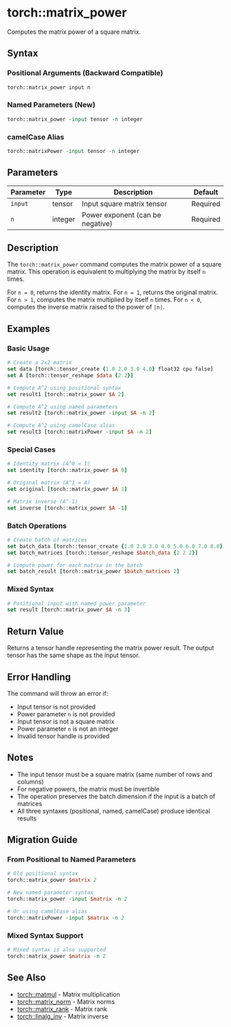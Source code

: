 # torch::matrix_power

Computes the matrix power of a square matrix.

## Syntax

### Positional Arguments (Backward Compatible)
```tcl
torch::matrix_power input n
```

### Named Parameters (New)
```tcl
torch::matrix_power -input tensor -n integer
```

### camelCase Alias
```tcl
torch::matrixPower -input tensor -n integer
```

## Parameters

| Parameter | Type | Description | Default |
|-----------|------|-------------|---------|
| `input` | tensor | Input square matrix tensor | Required |
| `n` | integer | Power exponent (can be negative) | Required |

## Description

The `torch::matrix_power` command computes the matrix power of a square matrix. This operation is equivalent to multiplying the matrix by itself `n` times.

For `n = 0`, returns the identity matrix.
For `n = 1`, returns the original matrix.
For `n > 1`, computes the matrix multiplied by itself `n` times.
For `n < 0`, computes the inverse matrix raised to the power of `|n|`.

## Examples

### Basic Usage
```tcl
# Create a 2x2 matrix
set data [torch::tensor_create {1.0 2.0 3.0 4.0} float32 cpu false]
set A [torch::tensor_reshape $data {2 2}]

# Compute A^2 using positional syntax
set result1 [torch::matrix_power $A 2]

# Compute A^2 using named parameters
set result2 [torch::matrix_power -input $A -n 2]

# Compute A^2 using camelCase alias
set result3 [torch::matrixPower -input $A -n 2]
```

### Special Cases
```tcl
# Identity matrix (A^0 = I)
set identity [torch::matrix_power $A 0]

# Original matrix (A^1 = A)
set original [torch::matrix_power $A 1]

# Matrix inverse (A^-1)
set inverse [torch::matrix_power $A -1]
```

### Batch Operations
```tcl
# Create batch of matrices
set batch_data [torch::tensor_create {1.0 2.0 3.0 4.0 5.0 6.0 7.0 8.0} float32 cpu false]
set batch_matrices [torch::tensor_reshape $batch_data {2 2 2}]

# Compute power for each matrix in the batch
set batch_result [torch::matrix_power $batch_matrices 2]
```

### Mixed Syntax
```tcl
# Positional input with named power parameter
set result [torch::matrix_power $A -n 3]
```

## Return Value

Returns a tensor handle representing the matrix power result. The output tensor has the same shape as the input tensor.

## Error Handling

The command will throw an error if:
- Input tensor is not provided
- Power parameter `n` is not provided
- Input tensor is not a square matrix
- Power parameter `n` is not an integer
- Invalid tensor handle is provided

## Notes

- The input tensor must be a square matrix (same number of rows and columns)
- For negative powers, the matrix must be invertible
- The operation preserves the batch dimension if the input is a batch of matrices
- All three syntaxes (positional, named, camelCase) produce identical results

## Migration Guide

### From Positional to Named Parameters
```tcl
# Old positional syntax
torch::matrix_power $matrix 2

# New named parameter syntax
torch::matrix_power -input $matrix -n 2

# Or using camelCase alias
torch::matrixPower -input $matrix -n 2
```

### Mixed Syntax Support
```tcl
# Mixed syntax is also supported
torch::matrix_power $matrix -n 2
```

## See Also

- [torch::matmul](matmul.md) - Matrix multiplication
- [torch::matrix_norm](matrix_norm.md) - Matrix norms
- [torch::matrix_rank](matrix_rank.md) - Matrix rank
- [torch::linalg_inv](linalg_inv.md) - Matrix inverse 